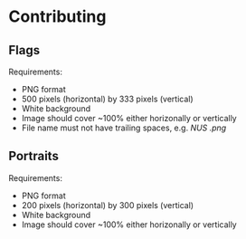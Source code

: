 # Contributing

## Flags

Requirements:
* PNG format
* 500 pixels (horizontal) by 333 pixels (vertical)
* White background
* Image should cover ~100% either horizonally or vertically
* File name must not have trailing spaces, e.g. *NUS .png*

## Portraits

Requirements:
* PNG format
* 200 pixels (horizontal) by 300 pixels (vertical)
* White background
* Image should cover ~100% either horizonally or vertically
